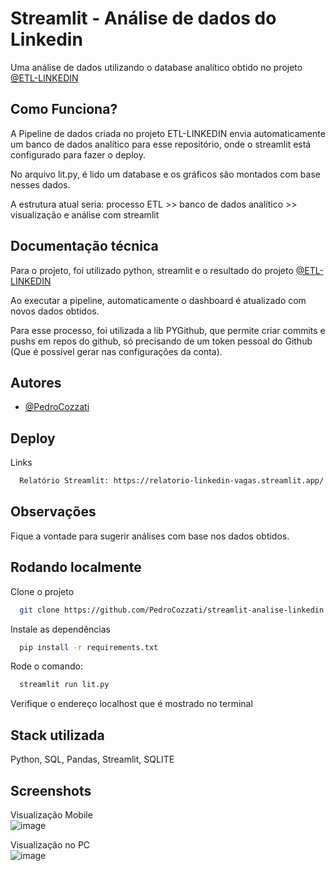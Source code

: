 
# Streamlit - Análise de dados do Linkedin

Uma análise de dados utilizando o database analítico obtido no projeto [@ETL-LINKEDIN](https://github.com/PedroCozzati/pipeline-airflow-etl-linkedin)





## Como Funciona?

A Pipeline de dados criada no projeto ETL-LINKEDIN envia automaticamente um banco de dados analítico para esse repositório, onde o streamlit está configurado para fazer o deploy.

No arquivo lit.py, é lido um database e os gráficos são montados com base nesses dados.

A estrutura atual seria:
processo ETL >> banco de dados analítico >> visualização e análise com streamlit 
## Documentação técnica

Para o projeto, foi utilizado python, streamlit e o resultado do projeto [@ETL-LINKEDIN](https://github.com/PedroCozzati/pipeline-airflow-etl-linkedin)

Ao executar a pipeline, automaticamente o dashboard é atualizado com novos dados obtidos.

Para esse processo, foi utilizada a lib PYGithub, que permite criar commits e pushs em repos do github, só precisando de um token pessoal do Github (Que é possível gerar nas configurações da conta).





## Autores

- [@PedroCozzati](https://www.github.com/PedroCozzati)


## Deploy

Links 

```bash
  Relatório Streamlit: https://relatorio-linkedin-vagas.streamlit.app/
```


## Observações

Fique a vontade para sugerir análises com base nos dados obtidos.
## Rodando localmente

Clone o projeto

```bash
  git clone https://github.com/PedroCozzati/streamlit-analise-linkedin
```

Instale as dependências

```bash
  pip install -r requirements.txt
```

Rode o comando:

```bash
  streamlit run lit.py
```

Verifique o endereço localhost que é mostrado no terminal

## Stack utilizada

Python, SQL, Pandas, Streamlit, SQLITE


## Screenshots

Visualização Mobile <br>
![image](https://github.com/PedroCozzati/streamlit-analise-linkedin/assets/80106385/e025ee93-6b18-432d-acbe-15616ef774f2)

Visualização no PC <br>
![image](https://github.com/PedroCozzati/streamlit-analise-linkedin/assets/80106385/e4ad9dc4-58c8-4f57-8c0c-f4f3a3854643)
